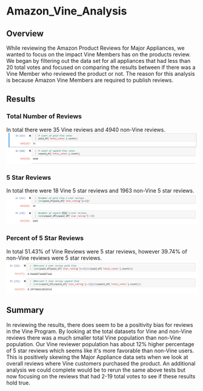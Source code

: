 # Amazon_Vine_Analysis

## Overview

While reviewing the Amazon Product Reviews for Major Appliances, we wanted to focus on the impact Vine Members has on the products review. We began by filtering out the data set for all appliances that had less than 20 total votes and focused on comparing the results between if there was a Vine Member who reviewed the product or not. The reason for this analysis is because Amazon Vine Members are required to publish reviews. 

## Results
### Total Number of Reviews
In total there were 35 Vine reviews and 4940 non-Vine reviews.
![Total Count of Reviews](https://github.com/vstuopis/Amazon_Vine_Analysis/blob/main/Vine%20and%20non-Vine%20Reviews.png)
### 5 Star Reviews
In total there were 18 Vine 5 star reviews and 1963 non-Vine 5 star reviews.
![5 Star Reviews](https://github.com/vstuopis/Amazon_Vine_Analysis/blob/main/Vine%20and%20non-Vine%205star%20Reviews.png)
### Percent of 5 Star Reviews
In total 51.43% of Vine Reviews were 5 star reviews, however 39.74% of non-Vine reviews were 5 star reviews.
![Percent 5 Star Reviews](https://github.com/vstuopis/Amazon_Vine_Analysis/blob/main/Percent%205%20Star%20Reviews%20for%20Vine%20and%20non-Vine%20reviews.png)

## Summary

In reviewing the results, there does seem to be a positivity bias for reviews in the Vine Program. By looking at the total datasets for Vine and non-Vine reviews there was a much smaller total Vine population than non-Vine population. Our Vine reviewer population has about 12% higher percentage of 5 star reviews which seems like it's more favorable than non-Vine users. This is positively skewing the Major Appliance data sets when we look at overall reviews where Vine customers purchased the product. An additional analysis we could complete would be to rerun the same above tests but now focusing on the reviews that had 2-19 total votes to see if these results hold true.
